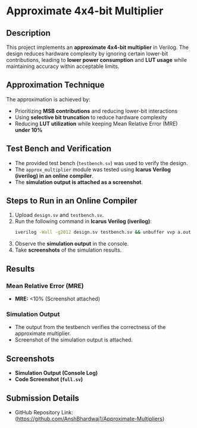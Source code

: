 # **Approximate 4x4-bit Multiplier**  

## **Description**  
This project implements an **approximate 4x4-bit multiplier** in Verilog. The design reduces hardware complexity by ignoring certain lower-bit contributions, leading to **lower power consumption** and **LUT usage** while maintaining accuracy within acceptable limits.  

## **Approximation Technique**  
The approximation is achieved by:  
- Prioritizing **MSB contributions** and reducing lower-bit interactions  
- Using **selective bit truncation** to reduce hardware complexity  
- Reducing **LUT utilization** while keeping Mean Relative Error (MRE) **under 10%**  

## **Test Bench and Verification**  
- The provided test bench (`testbench.sv`) was used to verify the design.  
- The `approx_multiplier` module was tested using **Icarus Verilog (iverilog) in an online compiler**.  
- The **simulation output is attached as a screenshot**.  

## **Steps to Run in an Online Compiler**  
1. Upload `design.sv` and `testbench.sv`.  
2. Run the following command in **Icarus Verilog (iverilog)**:  
   ```sh
   iverilog -Wall -g2012 design.sv testbench.sv && unbuffer vvp a.out
   ```  
3. Observe the **simulation output** in the console.  
4. Take **screenshots** of the simulation results.  

## **Results**  
### **Mean Relative Error (MRE)**  
- **MRE:** <10% (Screenshot attached)  

### **Simulation Output**  
- The output from the testbench verifies the correctness of the approximate multiplier.  
- Screenshot of the simulation output is attached.  

## **Screenshots**  
- **Simulation Output (Console Log)**  
- **Code Screenshot (`full.sv`)**  

## Submission Details
- GitHub Repository Link: (https://github.com/AnshBhardwaj1/Approximate-Multipliers)

